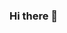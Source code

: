 ### Hi there 👋

<!--
**ansanbinoy/ansanbinoy** is a ✨ _special_ ✨ repository because its `README.md` (this file) appears on your GitHub profile.

Here are some ideas to get you started:

- 🔭 ..
jejrjrjrjjrjr -->
